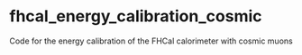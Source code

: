 # fhcal_energy_calibration_cosmic
Code for the energy calibration of the FHCal calorimeter with cosmic muons
